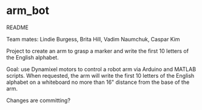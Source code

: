 # arm_bot

README

Team mates: Lindie Burgess, Brita Hill, Vadim Naumchuk, Caspar Kim

Project to create an arm to grasp a marker and write the first 10 letters of the English alphabet. 



Goal: use Dynamixel motors to control a robot arm via Arduino and MATLAB scripts. 
When requested, the arm will write the first 10 letters of the English alphabet
on a whiteboard no more than 16" distance from the base of the arm. 

Changes are committing?
